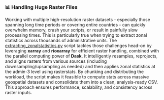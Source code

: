 ### 📊 Handling Huge Raster Files     

Working with multiple high-resolution raster datasets - especially those spanning long time periods or covering entire countries - can quickly overwhelm memory, crash your scripts, or result in painfully slow processing times. This is particularly true when trying to extract zonal statistics across thousands of administrative units. The [extracting_zonalstatistics.py]() script tackles those challenges head-on by leveraging **xarray** and **rioxarray** for efficient raster handling, combined with the parallel computing power of **Dask**. It intelligently resamples, reprojects, and aligns rasters from various sources (including downsampling/upsampling as needed) and then applies zonal statistics at the admin-3 level using rasterstats. By chunking and distributing the workload, the script makes it feasible to compute stats across massive geospatial datasets and consolidate them into a clean, analysis-ready CSV. This approach ensures performance, scalability, and consistency across raster inputs.     